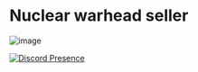 # Nuclear warhead seller
![image](https://github.com/user-attachments/assets/f0b1a3ea-5a3f-4042-9a8f-63135d08b9c3)

[![Discord Presence](https://lanyard.cnrad.dev/api/957344569685594122?theme=dark&hideSpotify=true&showDisplayName=true)](https://discord.com/users/957344569685594122)
